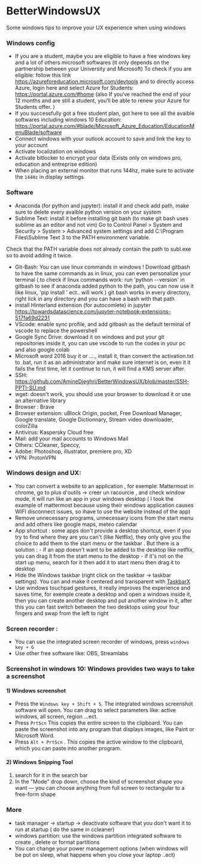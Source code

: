 # BetterWindowsUX
Some windows tips to improve your UX experience when using windows


### Windows config
 - If you are a student, maybe you are eligible to have a free windows key and a lot of others microsoft softwares (it only depends on the partnership between your University and Microsoft)
To check if you are eligible: follow this link https://azureforeducation.microsoft.com/devtools and to directly access Azure, login here and select Azure for Students: https://portal.azure.com/#home 
(also If you‘ve reached the end of your 12 months and are still a student, you‘ll be able to renew your Azure for Students offer. )
- If you successfully got a free student plan, got here to see all the avaible softwares including windows 10 Education: https://portal.azure.com/#blade/Microsoft_Azure_Education/EducationMenuBlade/software 
 - Connect windows with your outlook account to save and link the key to your account 
 - Activate localization on windows
 - Activate bitlocker to encrypt your data (Exists only on windows pro, education and entreprise edition)
 - When placing an external monitor that runs 144hz, make sure to activate the `144Hz` in display settings 
 
### Software 
-  Anaconda (for python and jupyter): install it and check add path, make sure to delete every avaible python version on your system 
- Sublime Text: install it before installing git bash (to make git bash uses sublime as an editor and not vim)
Go to Control Panel > System and Security > System > Advanced system settings and add C:\Program Files\Sublime Text 3 to the PATH environment variable.

Check that the PATH variable does not already contain the path to subl.exe so to avoid adding it twice.
- Git-Bash: You can use linux commands in windows ! Download gitbash to have the same commands as in linux, you can even personalize your terminal
( to check if linux commands work: run 'python --version' in gitbash to see if anaconda added python to the path, you can now use it like linux, 'pip install ' ect.. will work  )
git bash works in every directory, right lick in any directory and you can have a bash with that path 
- install Hinterland extension (for autocomlete) in jupyter https://towardsdatascience.com/jupyter-notebook-extensions-517fa69d2231
- VScode: enable sync profile, and add gitbash as the default terminal of vscode to replace the powershell 
- Google Sync Drive:  download it on windows and put your git repositories inside it, you can use vscode to run the codes in your pc and also google colab 
- Microsoft word 2016 buy it or ...., install it, than convert the activation.txt to .bat, run it as an administrator and make sure internet is on, 
even it it fails the first time, let it continue to run, it will find a KMS server after.
- SSH: https://github.com/AmineDjeghri/BetterWindowsUX/blob/master/SSH-PPTI-SU.md
- wget: doesn't work, you should use your browser to download it or use an alternative library
- Browser : Brave
- Browser extension: uBlock Origin, pocket, Free Download Manager, Google translate, Google Dictionnary, Stream video downloader, colorZilla
- Antivirus: Kaspersky Cloud free
- Mail: add your mail accounts to Windows Mail
- Others: CCleaner, Speccy,
- Adobe: Photoshop, illustrator, premiere pro, XD
- VPN: ProtonVPN

### Windows design and UX: 
- You can convert a website to an application , for exemple: Mattermost in chrome, go to plus d'outils -> creer un racourcie , and check window mode, it will run like an app in your windows desktop
( I took the example of mattermost because using their windows application causes WIFI disconnect issues, so ihave to use the website instead of the app)
- Remove unnecessary programs, unnecessary icons from the start menu and add others like google maps, meteo calendar
- App shortcut : some apps don't provide a desktop shortcut, even if you try to find where they are you can't (like Netflix), they only give you the choice to add them to the start menu or the taskbar . But there is a solution :
             - if an app doesn't want to be added to the desktop like netflix, you can drag it from the start menu to the desktop
             - if it's not on the start up menu, search for it then add it to start menu then drag it to desktop
- Hide the Windows taskbar (right click on the taskbar -> taskbar settings). You can and make it centered and transparent with [TaskbarX]([https://chrisandriessen.nl/taskbarx)
- Use windows touchpad gestures, it really improves the experience and saves time, for exemple create a desktop and open a windows inside it, then you can create another desktop and put another window in it, after this you can fast switch between the two desktops using your four fingers and swap from the left to right 

### Screen recorder :
- You can use the integrated screen recorder of windows, press `windows key + G` 
- Use other free software like: OBS, Streamlabs

### Screenshot in windows 10: Windows provides two ways to take a screenshot
#### 1) Windows screenshot 
- Press the `Windows key + Shift + S`. The integrated windows screenshot software will open. You can drag to select parameters like: active windows, all screen, region ...ect.
- Press `PrtScn` This copies the entire screen to the clipboard. You can paste the screenshot into any program that displays images, like Paint or Microsoft Word.
- Press `Alt + PrtScn` . This copies the active window to the clipboard, which you can paste into another program. 

#### 2) Windows Snipping Tool
1. search for it in the search bar
2. In the "Mode" drop down, choose the kind of screenshot shape you want — you can choose anything from full screen to rectangular to a free-form shape

### More  
 - task manager -> startup -> deactivate software that you don't want it to run at startup ( do the same in ccleaner)
 - windows partition: use the windows partition integrated software to create , delete or format partitions
 - You can change your power management options (when windows will be put on sleep, what happens when you close your laptop ..ect)

